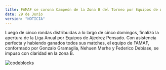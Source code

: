 ```yaml
---
title: FAMAF se corona Campeón de la Zona B del Torneo por Equipos de Ajedrez Pensado
date: 29 de Junio
version: "NOTICIA"
---
```


Luego de cinco rondas distribuidas a lo largo de cinco domingos, finalizó la apertura de la Liga Anual por Equipos de Ajedrez Pensado. Con asistencia perfecta y habiendo ganados todos sus matches, el equipo de FAMAF, conformado por Gonzalo Gramaglia, Nehuen Merhe y Federico Debiase, se impuso con claridad en la zona B.

![codeblocks](/ajedrezpensado.png)
